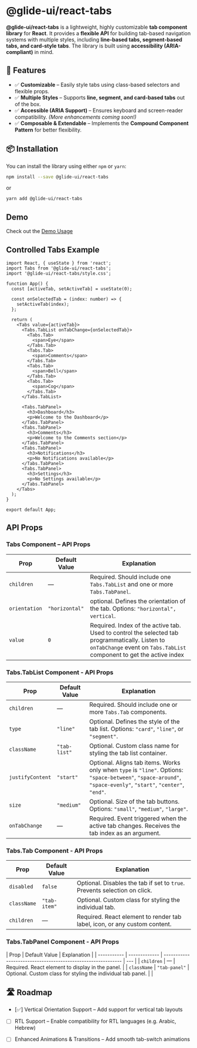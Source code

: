 # @glide-ui/react-tabs

**@glide-ui/react-tabs** is a lightweight, highly customizable **tab component library** for **React**. It provides a **flexible API** for building tab-based navigation systems with multiple styles, including **line-based tabs, segment-based tabs, and card-style tabs**. The library is built using **accessibility (ARIA-compliant)** in mind.

## 🚀 Features

- ✅ **Customizable** – Easily style tabs using class-based selectors and flexible props.
- ✅ **Multiple Styles** – Supports **line, segment, and card-based tabs** out of the box.
- ✅ **Accessible (ARIA Support)** – Ensures keyboard and screen-reader compatibility. _(More enhancements coming soon!)_
- ✅ **Composable & Extendable** – Implements the **Compound Component Pattern** for better flexibility.

## 📦 Installation

You can install the library using either `npm` or `yarn`:

```bash
npm install --save @glide-ui/react-tabs
```

or

```bash
yarn add @glide-ui/react-tabs
```

## Demo

Check out the [Demo Usage](https://abinesh-joyel.github.io/glide-ui/)

## Controlled Tabs Example

```tsx
import React, { useState } from 'react';
import Tabs from '@glide-ui/react-tabs';
import '@glide-ui/react-tabs/style.css';

function App() {
  const [activeTab, setActiveTab] = useState(0);

  const onSelectedTab = (index: number) => {
    setActiveTab(index);
  };

  return (
    <Tabs value={activeTab}>
      <Tabs.TabList onTabChange={onSelectedTab}>
        <Tabs.Tab>
          <span>Eye</span>
        </Tabs.Tab>
        <Tabs.Tab>
          <span>Comments</span>
        </Tabs.Tab>
        <Tabs.Tab>
          <span>Bell</span>
        </Tabs.Tab>
        <Tabs.Tab>
          <span>Cog</span>
        </Tabs.Tab>
      </Tabs.TabList>

      <Tabs.TabPanel>
        <h3>Dashboard</h3>
        <p>Welcome to the Dashboard</p>
      </Tabs.TabPanel>
      <Tabs.TabPanel>
        <h3>Comments</h3>
        <p>Welcome to the Comments section</p>
      </Tabs.TabPanel>
      <Tabs.TabPanel>
        <h3>Notifications</h3>
        <p>No Notifications available</p>
      </Tabs.TabPanel>
      <Tabs.TabPanel>
        <h3>Settings</h3>
        <p>No Settings available</p>
      </Tabs.TabPanel>
    </Tabs>
  );
}

export default App;
```

## API Props

### Tabs Component – API Props

| Prop          | Default Value  | Explanation                                                                                                                                                             |
| ------------- | -------------- | ----------------------------------------------------------------------------------------------------------------------------------------------------------------------- |
| `children`    | —              | Required. Should include one `Tabs.TabList` and one or more `Tabs.TabPanel`.                                                                                            |
| `orientation` | `"horizontal"` | optional. Defines the orientation of the tab. Options: `"horizontal",        vertical`.                                                                                 |
| `value`       | `0`            | Required. Index of the active tab. Used to control the selected tab programmatically. Listen to `onTabChange` event on `Tabs.TabList` component to get the active index |

### Tabs.TabList Component - API Props

| Prop             | Default Value | Explanation                                                                                                                                                     |
| ---------------- | ------------- | --------------------------------------------------------------------------------------------------------------------------------------------------------------- |
| `children`       | —             | Required. Should include one or more `Tabs.Tab` components.                                                                                                     |
| `type`           | `"line"`      | Optional. Defines the style of the tab list. Options: `"card"`, `"line"`, or `"segment"`.                                                                       |
| `className`      | `"tab-list"`  | Optional. Custom class name for styling the tab list container.                                                                                                 |
| `justifyContent` | `"start"`     | Optional. Aligns tab items. Works only when `type` is `"line"`. Options: `"space-between"`, `"space-around"`, `"space-evenly"`, `"start"`, `"center"`, `"end"`. |
| `size`           | `"medium"`    | Optional. Size of the tab buttons. Options: `"small"`, `"medium"`, `"large"`.                                                                                   |
| `onTabChange`    | —             | Required. Event triggered when the active tab changes. Receives the tab index as an argument.                                                                   |

### Tabs.Tab Component - API Props

| Prop        | Default Value | Explanation                                                               |
| ----------- | ------------- | ------------------------------------------------------------------------- |
| `disabled`  | `false`       | Optional. Disables the tab if set to `true`. Prevents selection on click. |
| `className` | `"tab-item"`  | Optional. Custom class for styling the individual tab.                    |
| `children`  | —             | Required. React element to render tab label, icon, or any custom content. |

### Tabs.TabPanel Component - API Props

| Prop        | Default Value | Explanation                                                  |
| ----------- | ------------- | ------------------------------------------------------------ | --- |
| `children`  | —             | Required. React element to display in the panel.             |
| `className` | `"tab-panel"` | Optional. Custom class for styling the individual tab panel. |     |

## 🛣️ Roadmap

- [✅] Vertical Orientation Support – Add support for vertical tab layouts

- [ ] RTL Support – Enable compatibility for RTL languages (e.g. Arabic, Hebrew)

- [ ] Enhanced Animations & Transitions – Add smooth tab-switch animations
